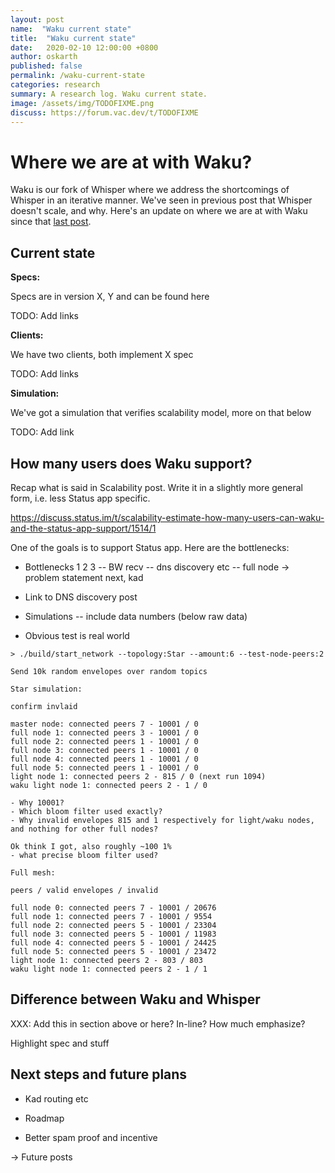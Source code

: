 ```yaml
---
layout: post
name:  "Waku current state"
title:  "Waku current state"
date:   2020-02-10 12:00:00 +0800
author: oskarth
published: false
permalink: /waku-current-state
categories: research
summary: A research log. Waku current state.
image: /assets/img/TODOFIXME.png
discuss: https://forum.vac.dev/t/TODOFIXME
---
```


# Where we are at with Waku?

Waku is our fork of Whisper where we address the shortcomings of Whisper in an iterative manner. We've seen in previous post that Whisper doesn't scale, and why. Here's an update on where we are at with Waku since that [last post](https://vac.dev/fixing-whisper-with-waku).

## Current state

**Specs:**

Specs are in version X, Y and can be found here

TODO: Add links

**Clients:**

We have two clients, both implement X spec

TODO: Add links

**Simulation:**

We've got a simulation that verifies scalability model, more on that below

TODO: Add link

## How many users does Waku support?

Recap what is said in Scalability post. Write it in a slightly more general form, i.e. less Status app specific.

https://discuss.status.im/t/scalability-estimate-how-many-users-can-waku-and-the-status-app-support/1514/1

One of the goals is to support Status app. Here are the bottlenecks:

- Bottlenecks 1 2 3
-- BW recv
-- dns discovery etc
-- full node -> problem statement next, kad

- Link to DNS discovery post

- Simulations
-- include data numbers (below raw data)

- Obvious test is real world

```
> ./build/start_network --topology:Star --amount:6 --test-node-peers:2

Send 10k random envelopes over random topics

Star simulation:

confirm invlaid

master node: connected peers 7 - 10001 / 0
full node 1: connected peers 3 - 10001 / 0
full node 2: connected peers 1 - 10001 / 0
full node 3: connected peers 1 - 10001 / 0
full node 4: connected peers 1 - 10001 / 0
full node 5: connected peers 1 - 10001 / 0 
light node 1: connected peers 2 - 815 / 0 (next run 1094)
waku light node 1: connected peers 2 - 1 / 0

- Why 10001?
- Which bloom filter used exactly?
- Why invalid envelopes 815 and 1 respectively for light/waku nodes, and nothing for other full nodes?

Ok think I got, also roughly ~100 1%
- what precise bloom filter used?

Full mesh:

peers / valid envelopes / invalid

full node 0: connected peers 7 - 10001 / 20676
full node 1: connected peers 7 - 10001 / 9554
full node 2: connected peers 5 - 10001 / 23304
full node 3: connected peers 5 - 10001 / 11983
full node 4: connected peers 5 - 10001 / 24425
full node 5: connected peers 5 - 10001 / 23472
light node 1: connected peers 2 - 803 / 803
waku light node 1: connected peers 2 - 1 / 1

```

## Difference between Waku and Whisper

XXX: Add this in section above or here? In-line? How much emphasize?

Highlight spec and stuff

## Next steps and future plans

- Kad routing etc

- Roadmap

- Better spam proof and incentive

-> Future posts
